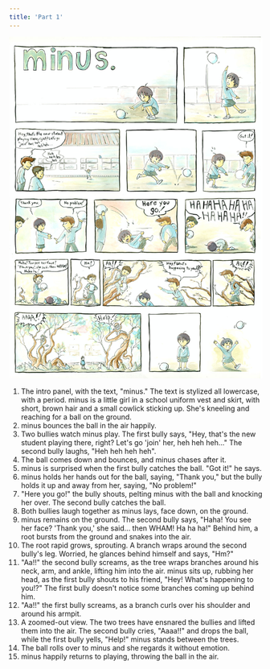 ```yaml
---
title: 'Part 1'
---
```


![](minus1.jpg)

1. The intro panel, with the text, "minus." The text is stylized all lowercase, with a period. minus is a little girl in a school uniform vest and skirt, with short, brown hair and a small cowlick sticking up. She's kneeling and reaching for a ball on the ground.
2. minus bounces the ball in the air happily.
3. Two bullies watch minus play. The first bully says, "Hey, that's the new student playing there, right? Let's go 'join' her, heh heh heh..." The second bully laughs, "Heh heh heh heh".
4. The ball comes down and bounces, and minus chases after it.
5. minus is surprised when the first bully catches the ball. "Got it!" he says.
6. minus holds her hands out for the ball, saying, "Thank you," but the bully holds it up and away from her, saying, "No problem!"
7. "Here you go!" the bully shouts, pelting minus with the ball and knocking her over. The second bully catches the ball.
8. Both bullies laugh together as minus lays, face down, on the ground.
9. minus remains on the ground. The second bully says, "Haha! You see her face? 'Thank you,' she said... then WHAM! Ha ha ha!" Behind him, a root bursts from the ground and snakes into the air.
10. The root rapid grows, sprouting. A branch wraps around the second bully's leg. Worried, he glances behind himself and says, "Hm?"
11. "Aa!!" the second bully screams, as the tree wraps branches around his neck, arm, and ankle, lifting him into the air. minus sits up, rubbing her head, as the first bully shouts to his friend, "Hey! What's happening to you!?" The first bully doesn't notice some branches coming up behind him.
12. "Aa!!" the first bully screams, as a branch curls over his shoulder and around his armpit.
13. A zoomed-out view. The two trees have ensnared the bullies and lifted them into the air. The second bully cries, "Aaaa!!" and drops the ball, while the first bully yells, "Help!" minus stands between the trees.
14. The ball rolls over to minus and she regards it without emotion.
15. minus happily returns to playing, throwing the ball in the air.
